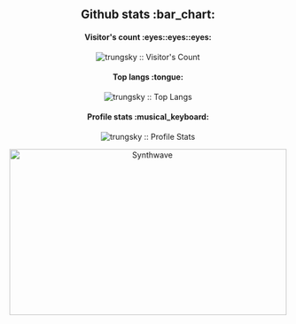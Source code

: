 <h2 align="center">Github stats :bar_chart:</h2>

<h4 align="center">Visitor's count :eyes::eyes::eyes:</h4>

<p align="center"><img src="https://profile-counter.glitch.me/{trungsky}/count.svg" alt="trungsky :: Visitor's Count" /></p>

<h4 align="center">Top langs :tongue:</h4>

<p align="center"><img src="https://github-readme-stats.vercel.app/api/top-langs/?username=trungsky&langs_count=5&theme=tokyonight&layout=compact" alt="trungsky :: Top Langs" /></p>

<h4 align="center">Profile stats :musical_keyboard:</h4>

<p align="center"><img src="https://github-readme-stats.vercel.app/api?username=trungsky&show_icons=true&theme=synthwave" alt="trungsky :: Profile Stats" /></p>

<p align="center"><img src="https://thumbs.gfycat.com/GoodnaturedFondGaur-size_restricted.gif" alt="Synthwave" height="300" width="500"></p>
